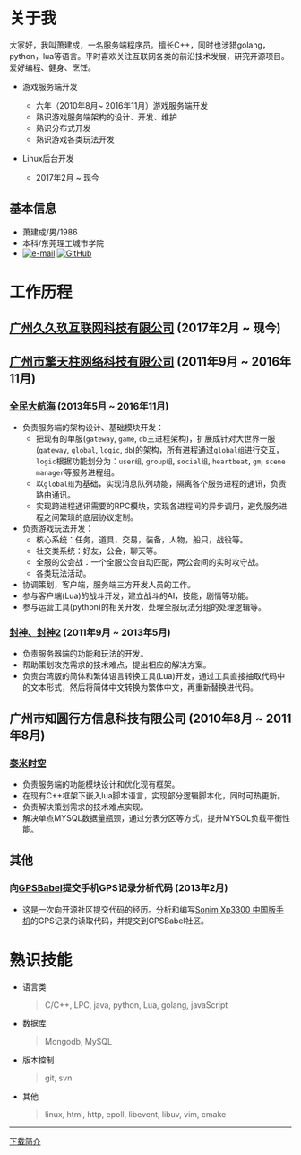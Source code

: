 # 关于我

大家好，我叫萧建成，一名服务端程序员。擅长C++，同时也涉猎golang，python，lua等语言。平时喜欢关注互联网各类的前沿技术发展，研究开源项目。爱好编程、健身、烹饪。

* 游戏服务端开发
  - 六年（2010年8月~ 2016年11月）游戏服务端开发
  - 熟识游戏服务端架构的设计、开发、维护
  - 熟识分布式开发
  - 熟识游戏各类玩法开发
  
* Linux后台开发
  - 2017年2月 ~ 现今
 
## 基本信息

* 萧建成/男/1986
* 本科/东莞理工城市学院
* [![e-mail](http://about.xjc.me/icons/e-mail.png)](mailto:job@xjc.me)
[![GitHub](http://about.xjc.me/icons/GitHub.png)](https://github.com/as-xjc)

# 工作历程

## [广州久久玖互联网科技有限公司](http://www.99live.com/) (2017年2月 ~ 现今)

## [广州市擎天柱网络科技有限公司](http://175game.com/) (2011年9月 ~ 2016年11月)

### [全民大航海](http://qmdhh.qq.com/) (2013年5月 ~ 2016年11月)

* 负责服务端的架构设计、基础模块开发：
  - 把现有的单服(`gateway`, `game`, `db`三进程架构)，扩展成针对大世界一服(`gateway`, `global`, `logic`, `db`)的架构，所有进程通过`global组`进行交互，`logic`根据功能划分为：`user组`, `group组`, `social组`, `heartbeat`, `gm`, `scene manager`等服务进程组。
  - 以`global组`为基础，实现消息队列功能，隔离各个服务进程的通讯，负责路由通讯。
  - 实现跨进程通讯需要的RPC模块，实现各进程间的异步调用，避免服务进程之间繁琐的底层协议定制。
* 负责游戏玩法开发：
  - 核心系统：任务，道具，交易，装备，人物，船只，战役等。
  - 社交类系统：好友，公会，聊天等。
  - 全服的公会战：一个全服公会自动匹配，两公会间的实时攻守战。
  - 各类玩法活动。
* 协调策划，客户端，服务端三方开发人员的工作。
* 参与客户端(Lua)的战斗开发，建立战斗的AI，技能，剧情等功能。
* 参与运营工具(python)的相关开发，处理全服玩法分组的处理逻辑等。

### [封神、封神2](http://fs2.175game.com/) (2011年9月 ~ 2013年5月)

* 负责服务器端的功能和玩法的开发。
* 帮助策划攻克需求的技术难点，提出相应的解决方案。
* 负责台湾版的简体和繁体语言转换工具(Lua)开发，通过工具直接抽取代码中的文本形式，然后将简体中文转换为繁体中文，再重新替换进代码。

## 广州市知圆行方信息科技有限公司 (2010年8月 ~ 2011年8月)

### [泰米时空](http://news.4399.com/taimishikong/)

* 负责服务端的功能模块设计和优化现有框架。
* 在现有C++框架下嵌入lua脚本语言，实现部分逻辑脚本化，同时可热更新。
* 负责解决策划需求的技术难点实现。
* 解决单点MYSQL数据量瓶颈，通过分表分区等方式，提升MYSQL负载平衡性能。

## 其他

### 向[GPSBabel](https://www.gpsbabel.org)提交手机GPS记录分析代码 (2013年2月)

* 这是一次向开源社区提交代码的经历。分析和编写[Sonim Xp3300 中国版手机](https://www.gpsbabel.org/htmldoc-1.5.4/fmt_mapbar.html)的GPS记录的读取代码，并提交到GPSBabel社区。

# 熟识技能

* 语言类

  > C/C++, LPC, java, python, Lua, golang, javaScript

* 数据库

  > Mongodb, MySQL

* 版本控制

  > git, svn

* 其他

  > linux, html, http, epoll, libevent, libuv, vim, cmake

---
[下载简介](http://about.xjc.me/index.md)
